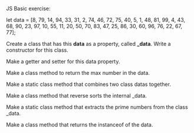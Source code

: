 JS Basic exercise:

let data = [8, 79, 14, 94, 33, 31, 2, 74, 46, 72, 75, 40, 5, 1, 48, 81, 99, 4, 43, 68, 90, 23, 97, 10, 55, 11, 20, 50, 70, 83, 47, 25, 86, 30, 60, 96, 76, 22, 67, 77];

Create a class that has this **data** as a property, called **_data**. Write a constructor for this class.

Make a getter and setter for this data property.

Make a class method to return the max number in the data.

Make a static class method that combines two class datas together.

Make a class method that reverse sorts the internal _data.

Make a static class method that extracts the prime numbers from the class _data.

Make a class method that returns the instanceof of the data.

